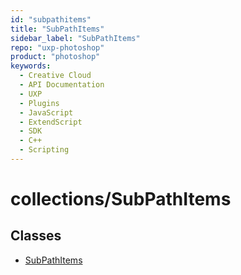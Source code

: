 ```yaml
---
id: "subpathitems"
title: "SubPathItems"
sidebar_label: "SubPathItems"
repo: "uxp-photoshop"
product: "photoshop"
keywords:
  - Creative Cloud
  - API Documentation
  - UXP
  - Plugins
  - JavaScript
  - ExtendScript
  - SDK
  - C++
  - Scripting
---
```


# collections/SubPathItems

## Classes

- [SubPathItems](/ps_reference/classes/subpathitems/)
